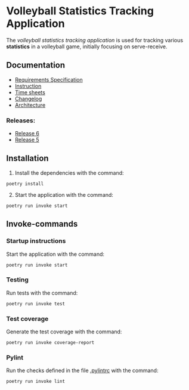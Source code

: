 # Volleyball Statistics Tracking Application

The _volleyball statistics tracking application_ is used for tracking various **statistics** in a volleyball game, initially focusing on serve-receive.

## Documentation

- [Requirements Specification](https://github.com/rautiais/ot-harjoitustyo/blob/main/volleystats-app/dokumentaatio/vaatimusmaarittely.md)
- [Instruction](https://github.com/rautiais/ot-harjoitustyo/blob/main/volleystats-app/dokumentaatio/kayttoohje.md)
- [Time sheets](https://github.com/rautiais/ot-harjoitustyo/blob/main/volleystats-app/dokumentaatio/tuntikirjanpito.md)
- [Changelog](https://github.com/rautiais/ot-harjoitustyo/blob/main/volleystats-app/dokumentaatio/changelog.md)
- [Architecture](https://github.com/rautiais/ot-harjoitustyo/blob/main/volleystats-app/dokumentaatio/arkkitehtuuri.md)

### Releases:

- [Release 6](https://github.com/rautiais/ot-harjoitustyo/releases/tag/viikko6)
- [Release 5](https://github.com/rautiais/ot-harjoitustyo/releases/tag/viikko5)

## Installation

1. Install the dependencies with the command:

```
poetry install
```

2. Start the application with the command:

```
poetry run invoke start
```

## Invoke-commands

### Startup instructions

Start the application with the command:

```
poetry run invoke start
```

### Testing

Run tests with the command:

```
poetry run invoke test
```

### Test coverage

Generate the test coverage with the command:

```
poetry run invoke coverage-report
```

### Pylint

Run the checks defined in the file [.pylintrc](https://github.com/rautiais/ot-harjoitustyo/blob/main/volleystats-app/.pylintrc) with the command:

```
poetry run invoke lint
```
